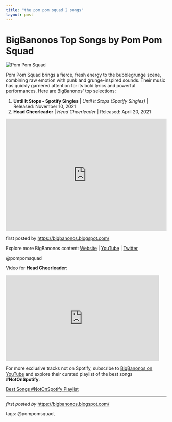 ```yaml
---
title: "the pom pom squad 2 songs"
layout: post
---
```

<h1>BigBanonos Top Songs by Pom Pom Squad</h1>
<img src="https://static.wikia.nocookie.net/poppy2704/images/7/74/PomPomSquad.jpg/revision/latest?cb=20230817132512" alt="Pom Pom Squad"> <p>Pom Pom Squad brings a fierce, fresh energy to the bubblegrunge scene, combining raw emotion with punk and grunge-inspired sounds. Their music has quickly garnered attention for its bold lyrics and powerful performances. Here are BigBanonos' top selections:</p> <ol> <li><strong>Until It Stops - Spotify Singles</strong> | <em>Until It Stops (Spotify Singles)</em> | Released: November 10, 2021</li> <li><strong>Head Cheerleader</strong> | <em>Head Cheerleader</em> | Released: April 20, 2021</li>
</ol> <div> <iframe src="https://open.spotify.com/embed/playlist/6ToxaXT2IOOac2QQ2lzaNg?utm_source=generator" width="100%" height="352" frameborder="0" allow="autoplay; clipboard-write; encrypted-media; fullscreen; picture-in-picture" loading="lazy"></iframe>
</div> <p>first posted by <a href="https://bigbanonos.blogspot.com/">https://bigbanonos.blogspot.com/</a></p> <div> <p>Explore more BigBanonos content: <a href="https://bigbanonos.blogspot.com/">Website</a> | <a href="https://www.youtube.com/@BigBanonos">YouTube</a> | <a href="https://x.com/bigbanonos">Twitter</a></p>
</div> <!-- Tags -->
<p>@pompomsquad</p> <!-- Video -->
<div> <p>Video for <strong>Head Cheerleader</strong>:</p> <iframe frameborder="0" height="270" src="https://youtube.com/embed/6clF3e1m80U" width="480" allow="accelerometer; autoplay; encrypted-media; gyroscope; picture-in-picture" allowfullscreen></iframe>
</div>


<!--Subscribe and Playlist Links-->
<div>
    <p>For more exclusive tracks not on Spotify, subscribe to <a href="https://www.youtube.com/@BigBanonos" target="_blank">BigBanonos on YouTube</a> and explore their curated playlist of the best songs <strong>#NotOnSpotify</strong>.</p>
    <p><a href="https://www.youtube.com/playlist?list=PLtuNtuTatqI0kFahUCbtbfenC_ET5O_tr" target="_blank">Best Songs #NotOnSpotify Playlist<br /></a></p></div>

<hr />

<p><em>first posted by</em> <a href="https://bigbanonos.blogspot.com/" rel="noopener" target="_new">https://bigbanonos.blogspot.com/</a></p>

<p>tags: @pompomsquad,</p>
